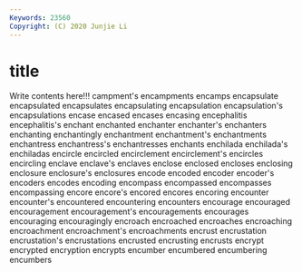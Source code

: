 ```yaml
---
Keywords: 23560
Copyright: (C) 2020 Junjie Li
---
```


# title

Write contents here!!!
campment's 
encampments 
encamps 
encapsulate 
encapsulated
encapsulates 
encapsulating 
encapsulation 
encapsulation's 
encapsulations 
encase 
encased 
encases 
encasing 
encephalitis
encephalitis's 
enchant 
enchanted 
enchanter 
enchanter's 
enchanters 
enchanting 
enchantingly 
enchantment 
enchantment's
enchantments 
enchantress 
enchantress's 
enchantresses 
enchants 
enchilada 
enchilada's 
enchiladas 
encircle 
encircled
encirclement 
encirclement's 
encircles 
encircling 
enclave 
enclave's 
enclaves 
enclose 
enclosed 
encloses
enclosing 
enclosure 
enclosure's 
enclosures 
encode 
encoded 
encoder 
encoder's 
encoders 
encodes
encoding 
encompass 
encompassed 
encompasses 
encompassing 
encore 
encore's 
encored 
encores 
encoring
encounter 
encounter's 
encountered 
encountering 
encounters 
encourage 
encouraged 
encouragement 
encouragement's 
encouragements
encourages 
encouraging 
encouragingly 
encroach 
encroached 
encroaches 
encroaching 
encroachment 
encroachment's 
encroachments
encrust 
encrustation 
encrustation's 
encrustations 
encrusted 
encrusting 
encrusts 
encrypt 
encrypted 
encryption
encrypts 
encumber 
encumbered 
encumbering 
encumbers 
